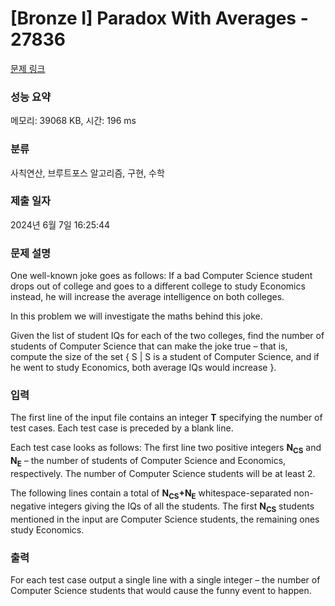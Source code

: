 # [Bronze I] Paradox With Averages - 27836 

[문제 링크](https://www.acmicpc.net/problem/27836) 

### 성능 요약

메모리: 39068 KB, 시간: 196 ms

### 분류

사칙연산, 브루트포스 알고리즘, 구현, 수학

### 제출 일자

2024년 6월 7일 16:25:44

### 문제 설명

<p>One well-known joke goes as follows: If a bad Computer Science student drops out of college and goes to a different college to study Economics instead, he will increase the average intelligence on both colleges.</p>

<p>In this problem we will investigate the maths behind this joke.</p>

<p>Given the list of student IQs for each of the two colleges, find the number of students of Computer Science that can make the joke true – that is, compute the size of the set { S | S is a student of Computer Science, and if he went to study Economics, both average IQs would increase }.</p>

### 입력 

 <p>The first line of the input file contains an integer <b>T</b> specifying the number of test cases. Each test case is preceded by a blank line.</p>

<p>Each test case looks as follows: The first line two positive integers <b>N<sub>CS</sub></b> and <b>N<sub>E</sub></b> – the number of students of Computer Science and Economics, respectively. The number of Computer Science students will be at least 2.</p>

<p>The following lines contain a total of <b>N<sub>CS</sub>+N<sub>E</sub></b> whitespace-separated non-negative integers giving the IQs of all the students. The first <b>N<sub>CS</sub></b> students mentioned in the input are Computer Science students, the remaining ones study Economics.</p>

### 출력 

 <p>For each test case output a single line with a single integer – the number of Computer Science students that would cause the funny event to happen.</p>

